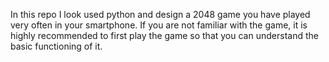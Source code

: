 In this repo I look used python and design a 2048 game you have played very often in your smartphone. If you are not familiar with the game, it is highly recommended to first play the game so that you can understand the basic functioning of it.
